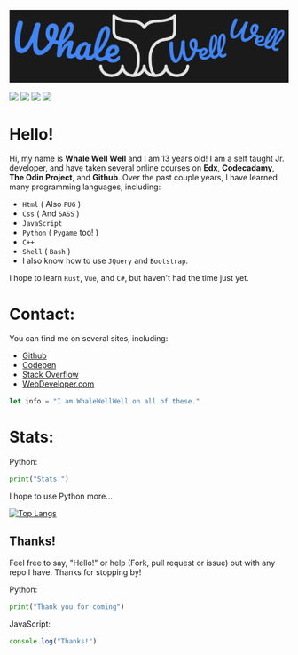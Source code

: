 ![An AWESOME Header](./HeaderWDev.png)

![](https://img.shields.io/badge/Code%20Editor-VSCode-blue)
![](https://img.shields.io/badge/OS-Linux-blue)
![](https://img.shields.io/badge/Lang-JavaScript-blue)
![](https://img.shields.io/badge/Lang-JavaScript-blue)

# Hello!
Hi, my name is **Whale Well Well** and I am 13 years old! I am a self taught Jr. developer, and have taken several online courses on **Edx**, **Codecadamy**, **The Odin Project**, and **Github**. Over the past couple years, I have learned many programming languages, including: 

- ```Html``` ( Also ```PUG``` )
- ```Css``` ( And ```SASS``` )
- ```JavaScript```
- ```Python``` ( ```Pygame``` too! )
- ```C++```
- ```Shell``` ( ```Bash``` )
- I also know how to use ```JQuery``` and ```Bootstrap```.

I hope to learn ```Rust```, ```Vue```, and ```C#```, but haven't had the time just yet.

# Contact:
You can find me on several sites, including:

-  [Github]()
- [Codepen](https://codepen.io/WhaleWellWell)
- [Stack Overflow](https://stackoverflow.com/users/18981665/whalewellwell)
- [WebDeveloper.com](https://webdeveloper.com/@WhaleWellWell/)

```JavaScript
let info = "I am WhaleWellWell on all of these."
```

# Stats:

Python:
```Python
print("Stats:")
```

I hope to use Python more...

[![Top Langs](https://github-readme-stats.vercel.app/api/top-langs/?username=WhaleWellWell&theme=black-ice)](https://github.com/WhaleWellWell/github-readme-stats)

## Thanks!

Feel free to say, "Hello!" or help (Fork, pull request or issue) out with any repo I have. Thanks for stopping by!

Python:
```Python
print("Thank you for coming")
```
JavaScript:
```JavaScript
console.log("Thanks!")
```